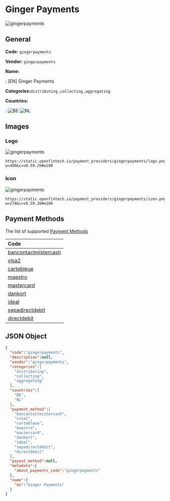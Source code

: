 
# Ginger Payments 
![gingerpayments](https://static.openfintech.io/payment_providers/gingerpayments/logo.png?w=400&c=v0.59.26#w100)  

## General 
 
**Code:** `gingerpayments` 
 
**Vendor:** `gingerpayments` 
 
**Name:** 
 
:	[EN] Ginger Payments 
 
**Categories:**`distributing` ,`collecting` ,`aggregating` 
 
 
**Countries:** 
 
:	![BE](https://cdnjs.cloudflare.com/ajax/libs/flag-icon-css/3.3.0/flags/4x3/be.svg#w24) 	![NL](https://cdnjs.cloudflare.com/ajax/libs/flag-icon-css/3.3.0/flags/4x3/nl.svg#w24)  

## Images 

### Logo 
 
![gingerpayments](https://static.openfintech.io/payment_providers/gingerpayments/logo.png?w=400&c=v0.59.26#w100)  

```
https://static.openfintech.io/payment_providers/gingerpayments/logo.png?w=400&c=v0.59.26#w100
```  

### Icon 
 
![gingerpayments](https://static.openfintech.io/payment_providers/gingerpayments/icon.png?w=278&c=v0.59.26#w100)  

```
https://static.openfintech.io/payment_providers/gingerpayments/icon.png?w=278&c=v0.59.26#w100
```  

## Payment Methods 
 
The list of supported [Payment Methods](#) 

|Code| 
|:---| 
|[bancontactmistercash](/payment-methods/bancontactmistercash)| 
|[visa2](/payment-methods/visa2)| 
|[cartebleue](/payment-methods/cartebleue)| 
|[maestro](/payment-methods/maestro)| 
|[mastercard](/payment-methods/mastercard)| 
|[dankort](/payment-methods/dankort)| 
|[ideal](/payment-methods/ideal)| 
|[sepadirectdebit](/payment-methods/sepadirectdebit)| 
|[directdebit](/payment-methods/directdebit)| 
 

## JSON Object 

```json
{
  "code":"gingerpayments",
  "description":null,
  "vendor":"gingerpayments",
  "categories":[
    "distributing",
    "collecting",
    "aggregating"
  ],
  "countries":[
    "BE",
    "NL"
  ],
  "payment_method":[
    "bancontactmistercash",
    "visa2",
    "cartebleue",
    "maestro",
    "mastercard",
    "dankort",
    "ideal",
    "sepadirectdebit",
    "directdebit"
  ],
  "payout_method":null,
  "metadata":{
    "about_payments_code":"gingerpayments"
  },
  "name":{
    "en":"Ginger Payments"
  }
}
```  
